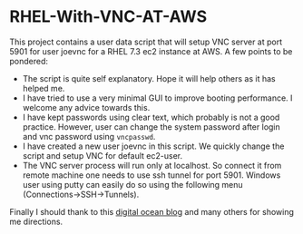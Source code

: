 # RHEL-With-VNC-AT-AWS
This project contains a user data script that will setup VNC server at port 5901 for user joevnc for a RHEL 7.3 ec2 instance at AWS.
A few points to be pondered:

* The script is quite self explanatory. Hope it will help others as it has helped me.
* I have tried to use a very minimal GUI to improve booting performance. I welcome any advice towards this. 
* I have kept passwords using clear text, which probably is not a good practice. However, user can change the system password after login and vnc password using `vncpasswd`.
* I have created a new user joevnc in this script. We quickly change the script and setup VNC for default ec2-user.
* The VNC server process will run only at localhost. So connect it from remote machine one needs to use ssh tunnel for port 5901. Windows user using putty can easily do so using the following menu (Connections->SSH->Tunnels).

Finally I should thank to this [digital ocean blog](https://www.digitalocean.com/community/tutorials/how-to-install-and-configure-vnc-remote-access-for-the-gnome-desktop-on-centos-7) and many others for showing me directions. 
